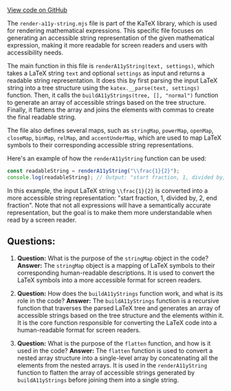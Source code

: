 
[View code on GitHub](https://github.com/solana-labs/solana/blob/master/docs/static/katex/contrib/render-a11y-string.mjs)

The `render-a11y-string.mjs` file is part of the KaTeX library, which is used for rendering mathematical expressions. This specific file focuses on generating an accessible string representation of the given mathematical expression, making it more readable for screen readers and users with accessibility needs.

The main function in this file is `renderA11yString(text, settings)`, which takes a LaTeX string `text` and optional `settings` as input and returns a readable string representation. It does this by first parsing the input LaTeX string into a tree structure using the `katex.__parse(text, settings)` function. Then, it calls the `buildA11yStrings(tree, [], "normal")` function to generate an array of accessible strings based on the tree structure. Finally, it flattens the array and joins the elements with commas to create the final readable string.

The file also defines several maps, such as `stringMap`, `powerMap`, `openMap`, `closeMap`, `binMap`, `relMap`, and `accentUnderMap`, which are used to map LaTeX symbols to their corresponding accessible string representations.

Here's an example of how the `renderA11yString` function can be used:

```javascript
const readableString = renderA11yString("\\frac{1}{2}");
console.log(readableString); // Output: "start fraction, 1, divided by, 2, end fraction"
```

In this example, the input LaTeX string `\\frac{1}{2}` is converted into a more accessible string representation: "start fraction, 1, divided by, 2, end fraction". Note that not all expressions will have a semantically accurate representation, but the goal is to make them more understandable when read by a screen reader.
## Questions: 
 1. **Question:** What is the purpose of the `stringMap` object in the code?
   **Answer:** The `stringMap` object is a mapping of LaTeX symbols to their corresponding human-readable descriptions. It is used to convert the LaTeX symbols into a more accessible format for screen readers.

2. **Question:** How does the `buildA11yStrings` function work, and what is its role in the code?
   **Answer:** The `buildA11yStrings` function is a recursive function that traverses the parsed LaTeX tree and generates an array of accessible strings based on the tree structure and the elements within it. It is the core function responsible for converting the LaTeX code into a human-readable format for screen readers.

3. **Question:** What is the purpose of the `flatten` function, and how is it used in the code?
   **Answer:** The `flatten` function is used to convert a nested array structure into a single-level array by concatenating all the elements from the nested arrays. It is used in the `renderA11yString` function to flatten the array of accessible strings generated by `buildA11yStrings` before joining them into a single string.